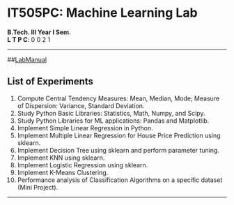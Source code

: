 
# IT505PC: Machine Learning Lab

**B.Tech. III Year I Sem.**  
**L T P C**: 0 0 2 1

---

##[LabManual](https://github.com/helloworld9948/ML/LabManual.md)


## List of Experiments

1. Compute Central Tendency Measures: Mean, Median, Mode; Measure of Dispersion: Variance, Standard Deviation.
2. Study Python Basic Libraries: Statistics, Math, Numpy, and Scipy.
3. Study Python Libraries for ML applications: Pandas and Matplotlib.
4. Implement Simple Linear Regression in Python.
5. Implement Multiple Linear Regression for House Price Prediction using sklearn.
6. Implement Decision Tree using sklearn and perform parameter tuning.
7. Implement KNN using sklearn.
8. Implement Logistic Regression using sklearn.
9. Implement K-Means Clustering.
10. Performance analysis of Classification Algorithms on a specific dataset (Mini Project).

---
